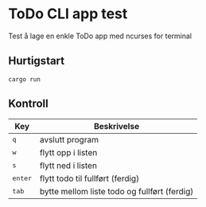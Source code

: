 # ToDo CLI app test

Test å lage en enkle ToDo app med ncurses for terminal

## Hurtigstart

```console
cargo run
```

## Kontroll
|Key|Beskrivelse|
|---|-----------|
|<kbd>q</kbd>|avslutt program|
|<kbd>w</kbd>|flytt opp i listen|
|<kbd>s</kbd>|flytt ned i listen|
|<kbd>enter</kbd>|flytt todo til fullført (ferdig)|
|<kbd>tab</kbd>|bytte mellom liste todo og fullført (ferdig)|